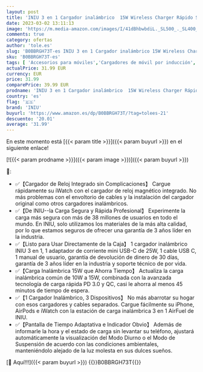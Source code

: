 ```yaml
---
layout: post
title: 'INIU 3 en 1 Cargador inalámbrico  15W Wireless Charger Rápido Soporte De Carga Inalámbrico con luz Adaptativa y Reloj para iPhone 14 13 12 11 Pro MAX Mini SE XR X iWatch 7/6/5/4/3 AirPods 3/2/1/pro'
date: 2023-03-02 13:11:13
image: 'https://m.media-amazon.com/images/I/41dBhbwbdiL._SL500_._SL400_.jpg'
comments: true
category: ofertas
author: 'tole.es'
slug: 'B0BBRGH73T-es INIU 3 en 1 Cargador inalámbrico 15W Wireless Charger...'
sku: 'B0BBRGH73T-es'
tags: [ 'Accesorios para móviles','Cargadores de móvil por inducción','Cargadores para móviles','Comunicación móvil y accesorios','Electrónica','iniu','iphone','🇪🇸', ]
actualPrice: 31.99 EUR
currency: EUR
price: 31.99
comparePrice: 39.99 EUR
prodname: 'INIU 3 en 1 Cargador inalámbrico  15W Wireless Charger Rápido Soporte De Carga Inalámbrico con luz Adaptativa y Reloj para iPhone 14 13 12 11 Pro MAX Mini SE XR X iWatch 7/6/5/4/3 AirPods 3/2/1/pro'
country: 'es'
flag: '🇪🇸'
brand: 'INIU'
buyurl: 'https://www.amazon.es/dp/B0BBRGH73T/?tag=tolees-21'
descuento: '20.01'
average: '31.99'
---
```


En este momento está [{{< param title >}}]({{< param buyurl >}}) en el siguiente enlace!

[![{{< param prodname >}}]({{< param image >}})]({{< param buyurl >}})

🔎:

- ✅【Cargador de Reloj Integrado sin Complicaciones】 Cargue rápidamente su iWatch con el cargador de reloj magnético integrado. No más problemas con el envoltorio de cables y la instalación del cargador original como otros cargadores inalámbricos.
- ✅【De INIU--la Carga Segura y Rápida Profesional】 Experimente la carga más segura con más de 38 millones de usuarios en todo el mundo. En INIU, solo utilizamos los materiales de la más alta calidad, por lo que estamos seguros de ofrecer una garantía de 3 años líder en la industria.
- ✅【Listo para Usar Directamente de la Caja】 1 cargador inalámbrico INIU 3 en 1, 1 adaptador de corriente mini USB-C de 25W, 1 cable USB C, 1 manual de usuario, garantía de devolución de dinero de 30 días, garantía de 3 años líder en la industria y soporte técnico de por vida.
- ✅【Carga Inalámbrica 15W que Ahorra Tiempo】 Actualiza la carga inalámbrica común de 10W a 15W, combinada con la avanzada tecnología de carga rápida PD 3.0 y QC, casi le ahorra al menos 45 minutos de tiempo de espera.
- ✅【1 Cargador Inalámbrico, 3 Dispositivos】 No más abarrotar su hogar con esos cargadores y cables separados. Cargue fácilmente su iPhone, AirPods e iWatch con la estación de carga inalámbrica 3 en 1 AirFuel de INIU.
- ✅【Pantalla de Tiempo Adaptativa e Indicador Obvio】 Además de informarle la hora y el estado de carga sin levantar su teléfono, ajustará automáticamente la visualización del Modo Diurno o el Modo de Suspensión de acuerdo con las condiciones ambientales, manteniéndolo alejado de la luz molesta en sus dulces sueños.

[🛒 Aquí!!!]({{< param buyurl >}})
{{<world>}}B0BBRGH73T{{</world>}}

